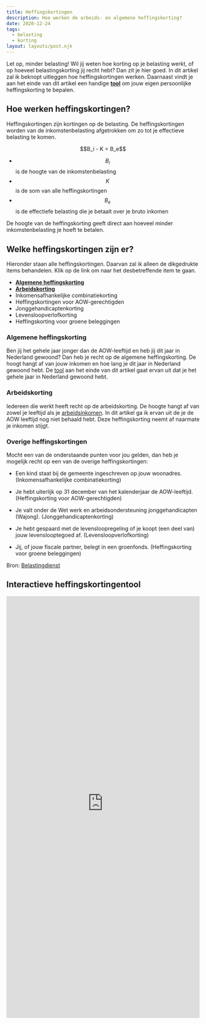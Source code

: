 ```yaml
---
title: Heffingskortingen
description: Hoe werken de arbeids- en algemene heffingskorting?
date: 2020-12-24
tags:
  - belasting
  - korting
layout: layouts/post.njk
---
```


Let op, minder belasting! Wil jij weten hoe korting op je belasting werkt, of op hoeveel belastingskorting jij recht hebt?  Dan zit je hier goed. In dit artikel zal ik beknopt uitleggen hoe heffingskortingen werken. Daarnaast vindt je aan het einde van dit artikel een handige [**tool**](#interactieve-heffingskortingentool) om jouw eigen persoonlijke heffingskorting te bepalen.

## Hoe werken heffingskortingen?

Heffingskortingen zijn kortingen op de belasting. De heffingskortingen worden van de inkomstenbelasting afgetrokken om zo tot je effectieve belasting te komen.

<div style="text-align:center">$$B_i - K = B_e$$</div>

* $$B_i$$ is de hoogte van de inkomstenbelasting
* $$K$$ is de som van alle heffingskortingen
* $$B_e$$ is de effectiefe belasting die je betaalt over je bruto inkomen

De hoogte van de heffingskorting geeft direct aan hoeveel minder inkomstenbelasting je hoeft te betalen.

## Welke heffingskortingen zijn er?

Hieronder staan alle heffingskortingen. Daarvan zal ik alleen de dikgedrukte items behandelen. Klik op de link om naar het desbetreffende item te gaan.

- [**Algemene heffingskorting**](#algemene-heffingskorting)
- [**Arbeidskorting**](#arbeidskorting)
- Inkomensafhankelijke combinatiekorting
- Heffingskortingen voor AOW-gerechtigden
- Jonggehandicaptenkorting
- Levensloopverlofkorting
- Heffingskorting voor groene beleggingen

### Algemene heffingskorting

Ben jij het gehele jaar jonger dan de AOW-leeftijd en heb jij dit jaar in Nederland gewoond? Dan heb je recht op de algemene heffingskorting. De hoogt hangt af van jouw inkomen en hoe lang je dit jaar in Nederland gewoond hebt. De [tool](#interactieve-heffingskortingentool) aan het einde van dit artikel gaat ervan uit dat je het gehele jaar in Nederland gewoond hebt.

### Arbeidskorting

Iedereen die werkt heeft recht op de arbeidskorting. De hoogte hangt af van zowel je leeftijd als je [arbeidsinkomen](https://www.belastingdienst.nl/wps/wcm/connect/bldcontentnl/belastingdienst/prive/inkomstenbelasting/heffingskortingen_boxen_tarieven/heffingskortingen/arbeidskorting/inkomen_uit_werk). In dit artikel ga ik ervan uit de je de AOW leeftijd nog niet behaald hebt. Deze heffingskorting neemt af naarmate je inkomen stijgt. 

### Overige heffingskortingen

Mocht een van de onderstaande punten voor jou gelden, dan heb je mogelijk recht op een van de overige heffingskortingen:

* Een kind staat bij de gemeente ingeschreven op jouw woonadres. (Inkomensafhankelijke combinatiekorting)

* Je hebt uiterlijk op 31 december van het kalenderjaar de AOW-leeftijd. (Heffingskorting voor AOW-gerechtigden)

* Je valt onder de Wet werk en arbeidsondersteuning jonggehandicapten (Wajong). (Jonggehandicaptenkorting)
* Je hebt gespaard met de levensloopregeling of je koopt (een deel van) jouw levenslooptegoed af. (Levensloopverlofkorting)
* Jij, of jouw fiscale partner, belegt in een groenfonds. (Heffingskorting voor groene beleggingen)

Bron: [Belastingdienst](https://www.belastingdienst.nl/wps/wcm/connect/bldcontentnl/belastingdienst/prive/inkomstenbelasting/heffingskortingen_boxen_tarieven/heffingskortingen/totaaloverzicht/overzicht-heffingskortingen-2021)

## Interactieve heffingskortingentool

<iframe width="100%" height='1100pt' scrolling='no' src='https://personal-finance-app-300718.ew.r.appspot.com/tax_credit' style="border:0px"></iframe>

